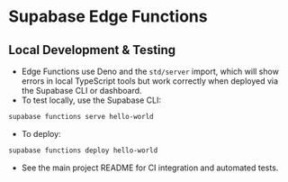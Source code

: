 # Supabase Edge Functions

## Local Development & Testing

- Edge Functions use Deno and the `std/server` import, which will show errors in local TypeScript tools but work correctly when deployed via the Supabase CLI or dashboard.
- To test locally, use the Supabase CLI:

```sh
supabase functions serve hello-world
```

- To deploy:

```sh
supabase functions deploy hello-world
```

- See the main project README for CI integration and automated tests.
